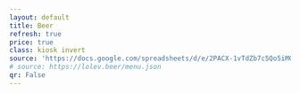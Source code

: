 ```yaml
---
layout: default
title: Beer
refresh: true
price: true
class: kiosk invert
source: 'https://docs.google.com/spreadsheets/d/e/2PACX-1vTdZb7c5Qo5iMOG3GhNf6jW_p-gsY9Bg9HqnkUPaTvvhiUtyWgu-_TUF_u7E1jEWKqrGuQp3JcT7sfQ/pub?output=csv' # For debugging
# source: https://lolev.beer/menu.json
qr: False
---
```

